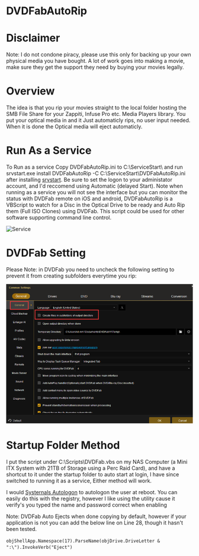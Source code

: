 # DVDFabAutoRip

# Disclaimer
Note: I do not condone piracy, please use this only for backing up your own physical media you have bought. A lot of work goes into making a movie, make sure they get the support they need by buying your movies legally. 


# Overview

The idea is that you rip your movies straight to the local folder hosting the SMB File Share for your Zappiti, Infuse Pro etc. Media Players library. You put your optical media in and it Just automaticly rips, no user input needed. When it is done the Optical media will eject automaticly. 

# Run As a Service

To Run as a service Copy DVDFabAutoRip.ini to C:\ServiceStart\ and run srvstart.exe install DVDFabAutoRip -C C:\ServiceStart\DVDFabAutoRip.ini after installing [srvstart](https://github.com/rozanski/srvstart). Be sure to set the logon to your administator account, and I'd reccomend using Automatic (delayed Start). Note when running as a service you will not see the interface but you can monitor the status with DVDFab remote on iOS and android, 
DVDFabAutoRip is a VBScript to watch for a Disc in the Optical Drive to be ready and Auto Rip them (Full ISO Clones) using DVDFab. This script could be used for other software supporting command line control.

![Service](https://user-images.githubusercontent.com/66484981/111013226-a7366a80-836c-11eb-9829-5567ad83760c.png)


# DVDFab Setting
Please Note: in DVDFab you need to uncheck the following setting to prevent it from creating subfolders everytime you rip:

![Subfolders](Subfolders.png)

# Startup Folder Method
I put the script under C:\Scripts\DVDFab.vbs on my NAS Computer (a Mini ITX System with 21TB of Storage using a Perc Raid Card), and have a shortcut to it under the startup folder to auto start at login, I have since switched to running it as a service, Either method will work. 

I would [Systernals Autologon](https://docs.microsoft.com/en-us/sysinternals/downloads/autologon) to autologon the user at reboot. You can easily do this with the registry, however I like using the utility cause it verify's you typed the name and password correct when enabling

Note: DVDFab Auto Ejects when done copying by default, however if your application is not you can add the below line on Line 28, though it hasn't been tested. 

``objShellApp.Namespace(17).ParseName(objDrive.DriveLetter & ":\").InvokeVerb("Eject")``
